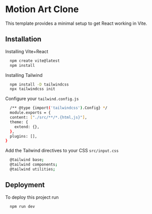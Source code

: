 
# Motion Art Clone

This template provides a minimal setup to get React working in Vite.


## Installation

Installing Vite+React

```bash
  npm create vite@latest
  npm install
```

Installing Tailwind

```bash
  npm install -D tailwindcss
  npx tailwindcss init
```

Configure your `tailwind.config.js`
```bash
  /** @type {import('tailwindcss').Config} */
  module.exports = {
  content: ["./src/**/*.{html,js}"],
  theme: {
    extend: {},
  },
  plugins: [],
}
```

Add the Tailwind directives to your CSS `src/input.css`
```bash
  @tailwind base;
  @tailwind components;
  @tailwind utilities;
```

    
## Deployment

To deploy this project run

```bash
  npm run dev
```


